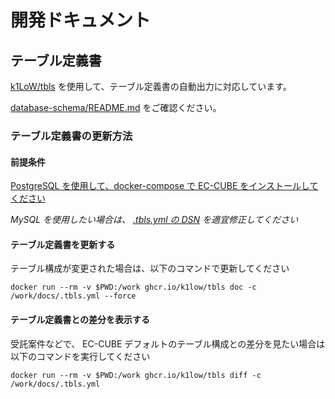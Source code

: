 # 開発ドキュメント

## テーブル定義書

[k1LoW/tbls](https://github.com/k1LoW/tbls) を使用して、テーブル定義書の自動出力に対応しています。

[database-schema/README.md](database-schema/README.md) をご確認ください。

### テーブル定義書の更新方法

#### 前提条件

[PostgreSQL を使用して、docker-compose で EC-CUBE をインストールしてください](../README.md#postgresql-%E3%82%92%E4%BD%BF%E7%94%A8%E3%81%99%E3%82%8B%E5%A0%B4%E5%90%88)

*MySQL を使用したい場合は、 [.tbls.yml の DSN](.tbls.yml) を適宜修正してください*

#### テーブル定義書を更新する

テーブル構成が変更された場合は、以下のコマンドで更新してください

``` shell
docker run --rm -v $PWD:/work ghcr.io/k1low/tbls doc -c /work/docs/.tbls.yml --force
```

#### テーブル定義書との差分を表示する

受託案件などで、 EC-CUBE デフォルトのテーブル構成との差分を見たい場合は以下のコマンドを実行してください

``` shell
docker run --rm -v $PWD:/work ghcr.io/k1low/tbls diff -c /work/docs/.tbls.yml
```

